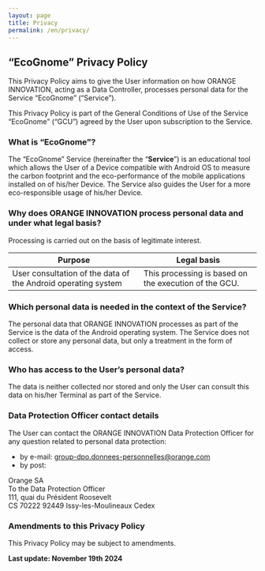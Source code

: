 ```yaml
---
layout: page
title: Privacy
permalink: /en/privacy/
---
```


## “EcoGnome” Privacy Policy

This Privacy Policy aims to give the User information on how ORANGE INNOVATION,
acting as a Data Controller, processes personal data for the Service “EcoGnome”
(“Service”).

This Privacy Policy is part of the General Conditions of Use of the Service
“EcoGnome” (“GCU”) agreed by the User upon subscription to the Service.

### What is “EcoGnome”?

The “EcoGnome” Service (hereinafter the “**Service**”) is an educational tool
which allows the User of a Device compatible with Android OS to measure the
carbon footprint and the eco-performance of the mobile applications installed on
of his/her Device. The Service also guides the User for a more eco-responsible
usage of his/her Device.

### Why does ORANGE INNOVATION process personal data and under what legal basis?

Processing is carried out on the basis of legitimate interest.

| Purpose | Legal basis |
| --------- | ---------- |
| User consultation of the data of the Android operating system | This processing is based on the execution of the GCU. |

### Which personal data is needed in the context of the Service?

The personal data that ORANGE INNOVATION processes as part of the Service is the
data of the Android operating system. The Service does not collect or store any
personal data, but only a treatment in the form of access.

### Who has access to the User’s personal data?

The data is neither collected nor stored and only the User can consult this data
on his/her Terminal as part of the Service.

### Data Protection Officer contact details

The User can contact the ORANGE INNOVATION Data Protection Officer for any
question related to personal data protection:

* by e-mail: <group-dpo.donnees-personnelles@orange.com>
* by post:

Orange SA  
To the Data Protection Officer  
111, quai du Président Roosevelt  
CS 70222 92449 Issy-les-Moulineaux Cedex

### Amendments to this Privacy Policy

This Privacy Policy may be subject to amendments.

**Last update: November 19th 2024**

